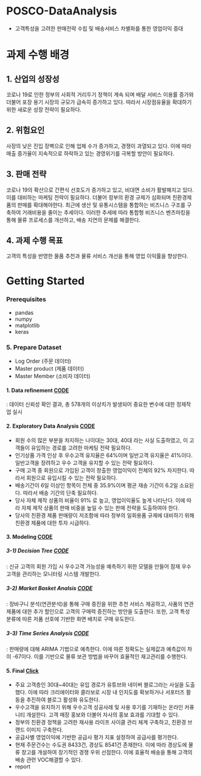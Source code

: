 # POSCO-DataAnalysis  
- 고객특성을 고려한 판매전략 수립 및 배송서비스 차별화를 통한 영업이익 증대

# 과제 수행 배경
## 1. 산업의 성장성
코로나 19로 인한 정부의 사회적 거리두기 정책이 계속 되며 배달 서비스 이용률 증가와 더불어 포장 용기 시장의 규모가 급속히 증가하고 있다. 따라서 시장점유율을 확대하기 위한 새로운 성장 전략이 필요하다. 

## 2. 위험요인  
사장의 낮은 진입 장벽으로 인해 업체 수가 증가하고, 경쟁이 과열되고 있다. 이에 따라 매출 증가율이 지속적으로 하락하고 있는 경영위기를 극복할 방안이 필요하다. 

## 3. 판매 전략
코로나 19의 확산으로 간편식 선호도가 증가하고 있고, 비대면 소비가 활발해지고 있다. 이를 대비하는 마케팅 전략이 필요하다. 더불어 정부의 환경 규제가 심화되며 친환경제품의 판매를 확대해야한다. 최근에 생산 및 유통시스템을 통합하는 비즈니스 구조를 구축하여 거래비용을 줄이는 추세이다. 이러한 추세에 따라 통합형 비즈니스 벤츠마킹을 통해 물류 프로세스를 개선하고, 배송 지연의 문제를 해결한다. 

## 4. 과제 수행 목표
고객의 특성을 반영한 물품 추천과 물류 서비스 개선을 통해 영업 이익률을 향상한다. 

# Getting Started

### Prerequisites
- pandas
- numpy
- matplotlib
- keras

### 5. Prepare Dataset
 - Log Order (주문 데이터)    
 - Master product (제품 데이터)    
 - Master Member (소비자 데이터)  


#### 1. Data refinement    [CODE](https://github.com/youngbinwoo/POSCO-DataAnalysis/tree/master/Data%20refinement)    
: 데이터 신뢰성 확인 결과, 총 578개의 이상치가 발생되어 중요한 변수에 대한 정제작업 실시  
 
#### 2. Exploratory Data Analysis    [CODE](https://github.com/youngbinwoo/POSCO-DataAnalysis/tree/master/Exploratory%20Data%20Analysis)    
- 회원 수의 많은 부분을 차지하는 나이대는 30대, 40대 라는 사실 도출하였고, 이 고객들이 유입하는 경로를 고려한 마케팅 전략 필요하다.   
- 인기상품 가격 인상 후 우수고객 유지율은 64%이며 일반고객 유지율은 41%이다. 일반고객을 장려하고 우수 고객을 유지할 수 있는 전략 필요하다.      
- 구매 고객 중 회원으로 가입된 고객이 창출한 영업이익이 전체의 92% 차지한다. 따라서 회원으로 유입시킬 수 있는 전략 필요하다.    
- 배송기간이 6일 이상인 항목이 전체 중 35.9%이며 평균 재송 기간이 6.2일 소요된다. 따라서 배송 기간의 단축 필요하다.       
- 당사 자체 제작 상품의 비율이 91% 로 높고, 영업이익율도 높게 나타난다. 이에 따라 자체 제작 상품의 판매 비중을 높일 수 있는 판매 전략을 도출하여야 한다.    
- 당사의 친환경 제품 판매량이 저조함에 따라 정부의 일회용품 규제에 대비하기 위해 친환경 제품에 대한 투자 시급하다.  


#### 3. Modeling    [CODE](https://github.com/youngbinwoo/POSCO-DataAnalysis/tree/master/Modeling)      

#####  3-1) Decision Tree    [CODE](https://github.com/youngbinwoo/POSCO-DataAnalysis/tree/master/Modeling/Decision%20Tree)    
: 신규 고객의 회원 가입 시 우수고객 가능성을 예측하기 위한 모델을 만들어 잠재 우수 고객을 관리하는 모니터링 시스템 개발한다.    
#####  3-2) Market Basket Analsis    [CODE](https://github.com/youngbinwoo/POSCO-DataAnalysis/tree/master/Modeling/Market%20Basket%20Analsis)       
: 장바구니 분석(연관분석)을 통해 구매 증진을 위한 추천 서비스 제공하고, 사품의 연관 제품에 대한 추가 할인으로 고객의 구매력 증진하는 방안을 도출한다. 또한, 고객 특성 분류에 따른 저품 선호에 기반한 화면 배치로 구매 유도한다.  
#####  3-3) Time Series Analysis    [CODE](https://github.com/youngbinwoo/POSCO-DataAnalysis/tree/master/Modeling/Time%20Series%20Analysis)    
: 판매량에 대해 ARIMA 기법으로 예측한다. 이에 따른 정확도는 실제값과 예측값이 차이 -67이다. 이를 기반으로 물류 보관 방법을 바꾸어 효율적인 재고관리를 수행한다.  


#### 5. Final [Click](https://github.com/youngbinwoo/POSCO-DataAnalysis/tree/master/Final) 
- 주요 고객층인 30대~40대는 유입 경로가 유튜브와 네이버 블로그라는 사실을 도출했다. 이에 따라 크리에이터와 콜라보로 시장 내 인지도를 확보하거나 서포터즈 활동을 추진하여 블로그 활성화 유도한다.    
- 우수고객을 유지하기 위해 우수고객 성공사례 및 사용 후기를 기재하는 온라인 커퓨니티 개설한다. 고객 매장 홍보와 더불어 자사의 홍보 효과를 기대할 수 있다.  
- 정부의 친환경 정책을 고려한 재사용 라이프 사이클 관리 체계 구축하고, 친환경 브랜드 이미지 구축한다.    
- 공급사별 영업이익에 기반한 공급사 평가 지표 설정하여 공급사를 평가한다.       
- 현재 주문건수는 수도권 8433건, 경상도 8541건 존재한다. 이에 따라 경상도에 물류 창고를 개설하여 장기적인 경쟁 우위 선점한다. 이에 효율적 배송을 통해 고객의 배송 관련 VOC해결할 수 있다.      
- report  
